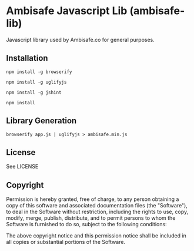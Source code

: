 # Ambisafe Javascript Lib (ambisafe-lib)
Javascript library used by Ambisafe.co for general purposes.

## Installation

`npm install -g browserify`

`npm install -g uglifyjs`

`npm install -g jshint`


`npm install`

## Library Generation
`browserify app.js | uglifyjs > ambisafe.min.js`

## License

See LICENSE

## Copyright
Permission is hereby granted, free of charge, to any person obtaining a copy of this software and associated documentation files (the "Software"), to deal in the Software without restriction, including the rights to use, copy, modify, merge, publish, distribute, and to permit persons to whom the Software is furnished to do so, subject to the following conditions:

The above copyright notice and this permission notice shall be included in all copies or substantial portions of the Software.
